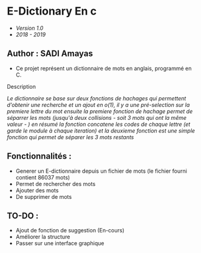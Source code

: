 # E-Dictionary En c

- *Version 1.0*
- *2018 - 2019*

## Author : SADI Amayas

- Ce projet représent un dictionnaire de mots en anglais, programmé en C.

Description

*Le dictionnaire se base sur deux fonctions de hachages qui permettent d'obtenir une recherche et un ajout en o(1), il y a une pré-selection sur la premiere lettre du mot ensuite la premiere fonction de hachage permet de séparrer les mots (jusqu'à deux collisions - soit 3 mots qui ont la même valeur - ) en résumé la fonction concatene les codes de chaque lettre (et garde le module à chaque iteration) et la deuxieme fonction est une simple fonction qui permet de séparer les 3 mots restants*

## Fonctionnalités :
- Generer un E-dictionnaire depuis un fichier de mots (le fichier fourni contient 86037 mots)
- Permet de rechercher des mots
- Ajouter des mots
- De supprimer de mots

## TO-DO : 
- Ajout de fonction de suggestion (En-cours)
- Améliorer la structure
- Passer sur une interface graphique
